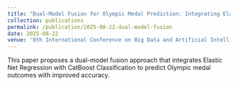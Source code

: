 ```yaml
---
title: "Dual-Model Fusion for Olympic Medal Prediction: Integrating Elastic Net Regression with CatBoost Classification"
collection: publications
permalink: /publication/2025-08-22-dual-model-fusion
date: 2025-08-22
venue: '8th International Conference on Big Data and Artificial Intelligence (BDAI 2025), Taicang, China'
---
```

This paper proposes a dual-model fusion approach that integrates Elastic Net Regression with CatBoost Classification to predict Olympic medal outcomes with improved accuracy.


